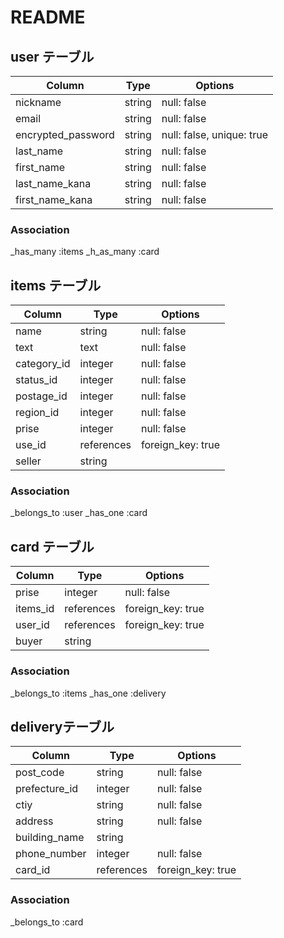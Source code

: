# README

## user テーブル

| Column             | Type   | Options                   |
|--------------------|--------|---------------------------|
| nickname           | string | null: false               |
| email              | string | null: false               |
| encrypted_password | string | null: false, unique: true |
| last_name          | string | null: false               |
| first_name         | string | null: false               |
| last_name_kana     | string | null: false               |
| first_name_kana    | string | null: false               |

### Association

_has_many :items
_h_as_many :card

## items テーブル

| Column      | Type       | Options             |
|-------------|------------|---------------------|
| name        | string     | null: false         |
| text        | text       | null: false         |
| category_id | integer    | null: false         |
| status_id   | integer    | null: false         |
| postage_id  | integer    | null: false         |
| region_id   | integer    | null: false         |
| prise       | integer    | null: false         |
| use_id      | references | foreign_key: true   |
| seller      | string     |                     |


### Association

_belongs_to :user
_has_one :card


## card テーブル

| Column     | Type       | Options           |
|------------|------------|-------------------|
| prise      | integer    | null: false       |
| items_id   | references | foreign_key: true |
| user_id    | references | foreign_key: true |
| buyer      | string     |                   |

### Association

_belongs_to :items
_has_one  :delivery

## deliveryテーブル

| Column        | Type       | Options           |
|---------------|------------|-------------------|
| post_code     | string     | null: false       |
| prefecture_id | integer    | null: false       |
| ctiy          | string     | null: false       |
| address       | string     | null: false       |
| building_name | string     |                   |
| phone_number  | integer    | null: false       |
| card_id       | references | foreign_key: true |

### Association

_belongs_to :card

